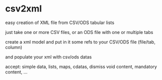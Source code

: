 # csv2xml
easy creation of XML file from CSV/ODS tabular lists

just take one or more CSV files, or an ODS file with one or multiple tabs

create a xml model and put in it some refs to your CSV/ODS file (file/tab, column)

and populate your xml with csv/ods datas

accept: simple data, lists, maps, cdatas, dismiss void content, mandatory content, ...

